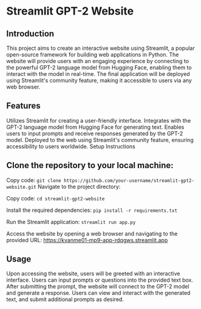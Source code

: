
# Streamlit GPT-2 Website

## Introduction

This project aims to create an interactive website using Streamlit, a popular open-source framework for building web applications in Python. The website will provide users with an engaging experience by connecting to the powerful GPT-2 language model from Hugging Face, enabling them to interact with the model in real-time. The final application will be deployed using Streamlit's community feature, making it accessible to users via any web browser.

## Features

Utilizes Streamlit for creating a user-friendly interface.
Integrates with the GPT-2 language model from Hugging Face for generating text.
Enables users to input prompts and receive responses generated by the GPT-2 model.
Deployed to the web using Streamlit's community feature, ensuring accessibility to users worldwide.
Setup Instructions

## Clone the repository to your local machine:


Copy code:
```git clone https://github.com/your-username/streamlit-gpt2-website.git```
Navigate to the project directory: 


Copy code:
```cd streamlit-gpt2-website```

Install the required dependencies:
```pip install -r requirements.txt```

Run the Streamlit application:
```streamlit run app.py```

Access the website by opening a web browser and navigating to the provided URL: https://kvanme01-mp9-app-rdqgws.streamlit.app 

## Usage

Upon accessing the website, users will be greeted with an interactive interface.
Users can input prompts or questions into the provided text box.
After submitting the prompt, the website will connect to the GPT-2 model and generate a response.
Users can view and interact with the generated text, and submit additional prompts as desired.
